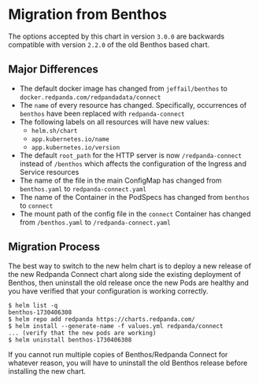 # Migration from Benthos

The options accepted by this chart in version `3.0.0` are backwards compatible with version `2.2.0` of the old Benthos based chart.

## Major Differences

- The default docker image has changed from `jeffail/benthos` to `docker.redpanda.com/redpandadata/connect`
- The `name` of every resource has changed. Specifically, occurrences of `benthos` have been replaced with `redpanda-connect`
- The following labels on all resources will have new values:
	- `helm.sh/chart`
	- `app.kubernetes.io/name`
	- `app.kubernetes.io/version`
- The default `root_path` for the HTTP server is now `/redpanda-connect` instead of `/benthos` which affects the configuration of the Ingress and Service resources
- The name of the file in the main ConfigMap has changed from `benthos.yaml` to `redpanda-connect.yaml`
- The name of the Container in the PodSpecs has changed from `benthos` to `connect`
- The mount path of the config file in the `connect` Container has changed from `/benthos.yaml` to `/redpanda-connect.yaml`

## Migration Process

The best way to switch to the new helm chart is to deploy a new release of the new Redpanda Connect chart along side the existing deployment of Benthos, then uninstall the old release once the new Pods are healthy and you have verified that your configuration is working correctly.

```
$ helm list -q
benthos-1730406308
$ helm repo add redpanda https://charts.redpanda.com/
$ helm install --generate-name -f values.yml redpanda/connect
... (verify that the new pods are working)
$ helm uninstall benthos-1730406308
```

If you cannot run multiple copies of Benthos/Redpanda Connect for whatever reason, you will have to uninstall the old Benthos release before installing the new chart.
